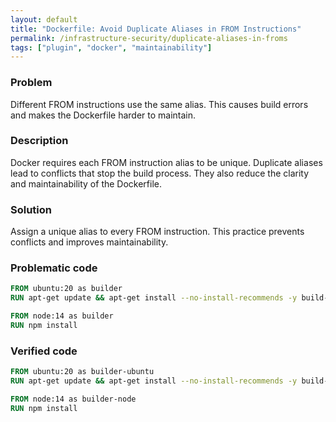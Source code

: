 ```yaml
---
layout: default
title: "Dockerfile: Avoid Duplicate Aliases in FROM Instructions"
permalink: /infrastructure-security/duplicate-aliases-in-froms
tags: ["plugin", "docker", "maintainability"]
---
```


### Problem
Different FROM instructions use the same alias. This causes build errors and makes the Dockerfile harder to maintain.

### Description
Docker requires each FROM instruction alias to be unique. Duplicate aliases lead to conflicts that stop the build process. They also reduce the clarity and maintainability of the Dockerfile.

### Solution
Assign a unique alias to every FROM instruction. This practice prevents conflicts and improves maintainability.

### Problematic code
```dockerfile
FROM ubuntu:20 as builder
RUN apt-get update && apt-get install --no-install-recommends -y build-essential

FROM node:14 as builder
RUN npm install
```

### Verified code
```dockerfile
FROM ubuntu:20 as builder-ubuntu
RUN apt-get update && apt-get install --no-install-recommends -y build-essential

FROM node:14 as builder-node
RUN npm install
```